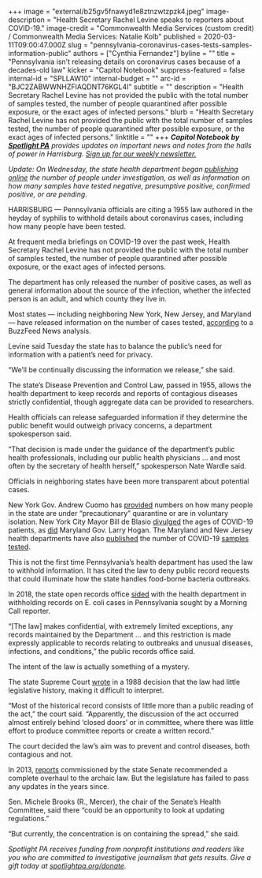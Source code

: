 +++
image = "external/b25gv5fnawyd1e8ztnzwtzpzk4.jpeg"
image-description = "Health Secretary Rachel Levine speaks to reporters about COVID-19."
image-credit = "Commonwealth Media Services (custom credit) / Commonwealth Media Services: Natalie Kolb"
published = 2020-03-11T09:00:47.000Z
slug = "pennsylvania-coronavirus-cases-tests-samples-information-public"
authors = ["Cynthia Fernandez"]
byline = ""
title = "Pennsylvania isn’t releasing details on coronavirus cases because of a decades-old law"
kicker = "Capitol Notebook"
suppress-featured = false
internal-id = "SPLLAW10"
internal-budget = ""
arc-id = "BJC2ZABWWNHZFIAQDNT76KGL4I"
subtitle = ""
description = "Health Secretary Rachel Levine has not provided the public with the total number of samples tested, the number of people quarantined after possible exposure, or the exact ages of infected persons."
blurb = "Health Secretary Rachel Levine has not provided the public with the total number of samples tested, the number of people quarantined after possible exposure, or the exact ages of infected persons."
linktitle = ""
+++
<i><b>Capitol Notebook by </b></i><a href="https://www.spotlightpa.org/"><i><b>Spotlight PA</b></i></a><i> provides updates on important news and notes from the halls of power in Harrisburg. </i><a href="https://www.spotlightpa.org/newsletters"><i>Sign up for our weekly newsletter.</i></a>

*Update: On Wednesday, the state health department began [publishing online](https://www.health.pa.gov/topics/disease/Pages/Coronavirus.aspx "https\://www.health.pa.gov/topics/disease/Pages/Coronavirus.aspx") the number of people under investigation, as well as information on how many samples have tested negative, presumptive positive, confirmed positive, or are pending.*

HARRISBURG — Pennsylvania officials are citing a 1955 law authored in the heyday of syphilis to withhold details about coronavirus cases, including how many people have been tested.

At frequent media briefings on COVID-19 over the past week, Health Secretary Rachel Levine has not provided the public with the total number of samples tested, the number of people quarantined after possible exposure, or the exact ages of infected persons.

The department has only released the number of positive cases, as well as general information about the source of the infection, whether the infected person is an adult, and which county they live in.

Most states — including neighboring New York, New Jersey, and Maryland — have released information on the number of cases tested, <a href="https://www.buzzfeednews.com/article/stephaniemlee/coronavirus-testing-by-state">according</a> to a BuzzFeed News analysis.

Levine said Tuesday the state has to balance the public’s need for information with a patient’s need for privacy.

“We’ll be continually discussing the information we release,” she said.

<script src="https://www.spotlightpa.org/embed.js" async></script><div data-spl-embed-version="1" data-spl-src="https://www.spotlightpa.org/embeds/newsletter/"></div>

The state’s Disease Prevention and Control Law, passed in 1955, allows the health department to keep records and reports of contagious diseases strictly confidential, though aggregate data can be provided to researchers.

Health officials can release safeguarded information if they determine the public benefit would outweigh privacy concerns, a department spokesperson said.

“That decision is made under the guidance of the department’s public health professionals, including our public health physicians … and most often by the secretary of health herself,” spokesperson Nate Wardle said.

Officials in neighboring states have been more transparent about potential cases.

New York Gov. Andrew Cuomo has <a href="https://www.cnbc.com/2020/03/06/new-york-state-coronavirus-cases-triple-over-48-hours-to-33.html">provided</a> numbers on how many people in the state are under “precautionary” quarantine or are in voluntary isolation. New York City Mayor Bill de Blasio <a href="https://www1.nyc.gov/office-of-the-mayor/news/123-20/mayor-de-blasio-provides-on-new-york-city-s-covid-19-response">divulged</a> the ages of COVID-19 patients, as <a href="https://wjla.com/news/coronavirus/governor-larry-hogan-urges-coronavirus-covid-19-patients-contact-cruise">did</a> Maryland Gov. Larry Hogan. The Maryland and New Jersey health departments have also <a href="https://phpa.health.maryland.gov/Pages/Novel-coronavirus.aspx" target=_blank>published</a> the number of COVID-19 <a href="https://www.nj.gov/health/">samples tested</a>.

This is not the first time Pennsylvania’s health department has used the law to withhold information. It has cited the law to deny public record requests that could illuminate how the state handles food-borne bacteria outbreaks.

In 2018, the state open records office <a href="https://www.openrecords.pa.gov/Documents/FinalDet/33161.pdf" target=_blank>sided</a> with the health department in withholding records on E. coli cases in Pennsylvania sought by a Morning Call reporter.

“\[The law] makes confidential, with extremely limited exceptions, any records maintained by the Department ... and this restriction is made expressly applicable to records relating to outbreaks and unusual diseases, infections, and conditions,” the public records office said.

The intent of the law is actually something of a mystery.

The state Supreme Court <a href="https://law.justia.com/cases/pennsylvania/supreme-court/1988/378-pa-super-379-1.html">wrote</a> in a 1988 decision that the law had little legislative history, making it difficult to interpret.

“Most of the historical record consists of little more than a public reading of the act,” the court said. “Apparently, the discussion of the act occurred almost entirely behind ‘closed doors’ or in committee, where there was little effort to produce committee reports or create a written record.”

The court decided the law’s aim was to prevent and control diseases, both contagious and not.

In 2013, <a href="http://jsg.legis.state.pa.us/resources/documents/ftp/publications/2013-318-Public%20Health%20Law%20Report%20-%20Disease%20Control%20Measures%20November%2018%202013.pdf" target=_blank>reports</a> commissioned by the state Senate recommended a complete overhaul to the archaic law. But the legislature has failed to pass any updates in the years since.

Sen. Michele Brooks (R., Mercer), the chair of the Senate’s Health Committee, said there “could be an opportunity to look at updating regulations.”

“But currently, the concentration is on containing the spread,” she said.

<i>Spotlight PA receives funding from nonprofit institutions and readers like you who are committed to investigative journalism that gets results. Give a gift today at </i><a href="https://www.spotlightpa.org/donate"><i>spotlightpa.org/donate</i></a><i>.</i>